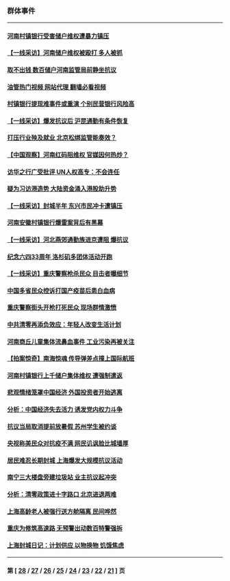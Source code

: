 ### 群体事件
---
#### [河南村镇银行受害储户维权遭暴力镇压](../../pages/ncid279/n13770841.md?07021645) 
#### [【一线采访】河南储户维权被殴打 多人被抓](../../pages/ncid279/n13768629.md?07021645) 
#### [取不出钱 数百储户河南监管局前静坐抗议](../../pages/ncid279/n13767198.md?07021645) 
#### [油管热门视频 网站代理 翻墙必看视频](http://209.222.30.114:81/youtube.html?07021645)
#### [村镇银行提现难事件或重演 个别民营银行风险高](../../pages/ncid279/n13764495.md?07021645) 
#### [【一线采访】爆发抗议后 沪昆通勤有条件恢复](../../pages/ncid279/n13763504.md?07021645) 
#### [打压行业殃及就业 北京松绑监管能奏效？](../../pages/ncid279/n13761130.md?07021645) 
#### [【中国观察】河南红码阻维权 官媒因何热炒？](../../pages/ncid279/n13760146.md?07021645) 
#### [访华之行广受批评 UN人权高专：不会连任](../../pages/ncid279/n13758655.md?07021645) 
#### [疑为习访港造势 大陆资金涌入港股助升势](../../pages/ncid279/n13756127.md?07021645) 
#### [【一线采访】封城半年 东兴市民冲卡遭镇压](../../pages/ncid279/n13754277.md?07021645) 
#### [河南安徽村镇银行爆雷案背后有黑幕](../../pages/ncid279/n13754230.md?07021645) 
#### [【一线采访】河北燕郊通勤族进京遭阻 爆抗议](../../pages/ncid279/n13749999.md?07021645) 
#### [纪念六四33周年 洛杉矶多团体活动开跑](../../pages/ncid279/n13749760.md?07021645) 
#### [【一线采访】重庆警察枪杀民众 目击者曝细节](../../pages/ncid279/n13749360.md?07021645) 
#### [中国多省民众控诉打国产疫苗后患白血病](../../pages/ncid279/n13748740.md?07021645) 
#### [重庆警察街头开枪打死民众 现场群情激愤](../../pages/ncid279/n13749070.md?07021645) 
#### [中共清零再添负效应：年轻人改变生活计划](../../pages/ncid279/n13748102.md?07021645) 
#### [河南商丘儿童集体流鼻血事件 工业污染再被关注](../../pages/ncid279/n13747065.md?07021645) 
#### [【拍案惊奇】南海惊魂 传导弹差点撞上国际航班](../../pages/ncid279/n13746784.md?07021645) 
#### [河南村镇银行上千储户集体维权 遭强制遣返](../../pages/ncid279/n13743906.md?07021645) 
#### [悲观情绪笼罩中国经济 外国投资者开始逃离](../../pages/ncid279/n13743825.md?07021645) 
#### [分析：中国经济失去活力 诱发党内权力斗争](../../pages/ncid279/n13740219.md?07021645) 
#### [抗议当局取消提前放暑假 苏州学生被约谈](../../pages/ncid279/n13738981.md?07021645) 
#### [央视称美民众对抗疫不满 网民讥讽脸比城墙厚](../../pages/ncid279/n13738685.md?07021645) 
#### [居民难忍长期封城 上海爆发大规模抗议活动](../../pages/ncid279/n13724894.md?07021645) 
#### [南宁三大楼盘旁建垃圾站 业主抗议起冲突](../../pages/ncid279/n13723244.md?07021645) 
#### [分析：清零政策进十字路口 北京进退两难](../../pages/ncid279/n13722760.md?07021645) 
#### [上海高龄老人被强行送方舱隔离 民间哗然](../../pages/ncid279/n13717318.md?07021645) 
#### [重庆为修筑高速路 无预警出动数百特警强拆](../../pages/ncid279/n13716893.md?07021645) 
#### [上海封城日记：计划供应 以物换物 饥饿焦虑](../../pages/ncid279/n13715646.md?07021645) 

---
#### 第 [ [28](./28.md?07021645) / [27](./27.md?07021645) / [26](./26.md?07021645) / [25](./25.md?07021645) / [24](./24.md?07021645) / [23](./23.md?07021645) / [22](./22.md?07021645) / [21](./21.md?07021645) ] 页
